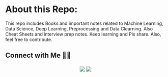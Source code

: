 # About this Repo:
<p>This repo includes Books and important notes related to Machine Learning, Data Science, Deep Learning, Preprocessing and Data Clearning. Also Cheat Sheets and interview prep notes. Keep learning and Pls share. Also, feel free to contribute.</p>

## Connect with Me 🤝🏻 &nbsp;

<h3 align="center">
<a href="https://linkedin.com/in/ahmedtariq01"><img src="https://img.shields.io/badge/-Ahmed%20Tariq-0077B5?style=flat&logo=Linkedin&logoColor=white"/></a>
<a href="https://twitter.com/imahmedt" target="_blank"><img src="https://img.shields.io/badge/-@imahmedt-1877F2?style=flat&logo=twitter&logoColor=white"/></a>
